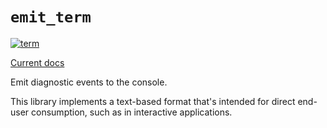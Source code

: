 # `emit_term`

[![term](https://github.com/emit-rs/emit/actions/workflows/term.yml/badge.svg)](https://github.com/emit-rs/emit/actions/workflows/term.yml)

[Current docs](https://docs.rs/emit_term/0.11.0-alpha.3/emit_term/index.html)

Emit diagnostic events to the console.

This library implements a text-based format that's intended for direct end-user consumption, such as in interactive applications.
